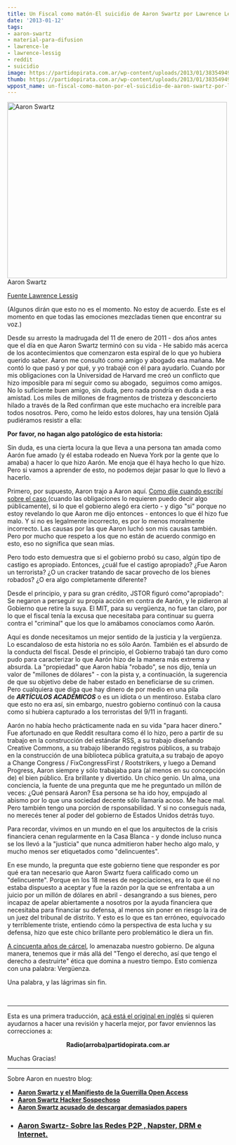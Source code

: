 ```yaml
---
title: Un Fiscal como matón-El suicidio de Aaron Swartz por Lawrence Lessig
date: '2013-01-12'
tags:
- aaron-swartz
- material-para-difusion
- lawrence-le
- lawrence-lessig
- reddit
- suicidio
image: https://partidopirata.com.ar/wp-content/uploads/2013/01/3835494997_edc2e1dc12.jpg
thumb: https://partidopirata.com.ar/wp-content/uploads/2013/01/3835494997_edc2e1dc12-150x150.jpg
wppost_name: un-fiscal-como-maton-por-el-suicidio-de-aaron-swartz-por-lawrence-lessig
---
```


<a href="https://partidopirata.com.ar/wp-content/uploads/2013/01/3835494997_edc2e1dc12.jpg"><img class="size-full wp-image-8200" alt="Aaron Swartz " src="https://partidopirata.com.ar/wp-content/uploads/2013/01/3835494997_edc2e1dc12.jpg" width="500" height="400" /></a> Aaron Swartz


<a href="http://lessig.tumblr.com/post/40347463044/prosecutor-as-bully" target="_blank">Fuente Lawrence Lessig</a>

(Algunos dirán que esto no es el momento. No estoy de acuerdo. Este es el momento en que todas las emociones mezcladas tienen que encontrar su voz.)

Desde su arresto la madrugada del 11 de enero de 2011 - dos años antes que el día en que Aaron Swartz terminó con su vida - He sabido más acerca de los acontecimientos que comenzaron esta espiral de lo que yo hubiera querido saber. Aaron me consultó como amigo y abogado esa mañana. Me contó lo que pasó y por qué, y yo trabajé con él para ayudarlo. Cuando por mis obligaciones con la Universidad de Harvard me creó un conflicto que hizo imposible para mí seguir como su abogado,  seguimos como amigos. No lo suficiente buen amigo, sin duda, pero nada pondría en duda a esa amistad.
Los miles de millones de fragmentos de tristeza y desconcierto hilado a través de la Red confirman que este muchacho era increíble para todos nosotros. Pero, como he leído estos dolores, hay una tensión Ojalá pudiéramos resistir a ella:

<strong>Por favor, no hagan algo patológico de esta historia:
</strong>

Sin duda, es una cierta locura la que lleva a una persona tan amada como Aarón fue amado (y él estaba rodeado en Nueva York por la gente que lo amaba) a hacer lo que hizo Aarón. Me enoja que él haya hecho lo que hizo. Pero si vamos a aprender de esto, no podemos dejar pasar lo que lo llevó a hacerlo.

Primero, por supuesto, Aaron trajo a Aaron aquí. <a href="http://mediafreedom.org/2011/07/larry-lessig-responds-says-swartzs-alleged-actions-crossed-ethical-line/">Como dije cuando escribí sobre el caso </a> (cuando las obligaciones lo requieren puedo decir algo públicamente), si lo que el gobierno alegó era cierto - y digo "si" porque no estoy revelando lo que Aaron me dijo entonces - entonces lo que él hizo fue malo. Y si no es legalmente incorrecto, es por lo menos moralmente incorrecto. Las causas por las que Aaron luchó son mis causas también. Pero por mucho que respeto a los que no están de acuerdo conmigo en esto, eso no significa que sean mías.

Pero todo esto demuestra que si el gobierno probó su caso, algún tipo de castigo es apropiado. Entonces, ¿cuál fue el castigo apropiado? ¿Fue Aaron un terrorista? ¿O un cracker tratando de sacar provecho de los bienes robados? ¿O era algo completamente diferente?

Desde el principio, y para su gran crédito, JSTOR figuró como"apropiado": Se negaron a perseguir su propia acción en contra de Aarón, y le pidieron al Gobierno que retire la suya. El MIT, para su vergüenza, no fue tan claro, por lo que el fiscal tenía la excusa que necesitaba para continuar su guerra contra el "criminal" que los que lo amábamos conocíamos como Aarón.

Aquí es donde necesitamos un mejor sentido de la justicia y la vergüenza. Lo escandaloso de esta historia no es sólo Aarón. También es el absurdo de la conducta del fiscal. Desde el principio, el Gobierno trabajó tan duro como pudo para caracterizar lo que Aarón hizo de la manera más extrema y absurda. La "propiedad" que Aaron había "robado", se nos dijo, tenía un valor de "millones de dólares" - con la pista y, a continuación, la sugerencia de que su objetivo debe de haber estado en beneficiarse de su crimen. Pero cualquiera que diga que hay dinero de por medio en una pila de <em><strong>ARTÍCULOS ACADÉMICOS</strong></em> o es un idiota o un mentiroso. Estaba claro que esto no era así, sin embargo, nuestro gobierno continuó con la causa como si hubiera capturado a los terroristas del 9/11 in fraganti.

Aarón no había hecho prácticamente nada en su vida "para hacer dinero." Fue afortunado en que Reddit resultara como él lo hizo, pero a partir de su trabajo en la construcción del estándar RSS, a su trabajo diseñando Creative Commons, a su trabajo liberando registros públicos, a su trabajo en la construcción de una biblioteca pública gratuita,a su trabajo de apoyo a Change Congress / FixCongressFirst / Rootstrikers, y luego a Demand Progress, Aaron siempre y sólo trabajaba para (al menos en su concepción de) el bien público. Era brillante y divertido. Un chico genio. Un alma, una conciencia, la fuente de una pregunta que me he preguntado un millón de veces: ¿Qué pensará Aaron? Esa persona se ha ido hoy, empujado al abismo por lo que una sociedad decente sólo llamaría acoso. Me hace mal. Pero también tengo una porción de rsponsabilidad. Y si no conseguís nada, no merecés tener al poder del gobierno de Estados Unidos detrás tuyo.

Para recordar, vivimos en un mundo en el que los arquitectos de la crisis financiera cenan regularmente en la Casa Blanca - y donde incluso nunca se los llevó a la "justicia" que nunca admitieron haber hecho algo malo, y mucho menos ser etiquetados como "delincuentes".

En ese mundo, la pregunta que este gobierno tiene que responder es por qué era tan necesario que Aaron Swartz fuera calificado como un "delincuente". Porque en los 18 meses de negociaciones, era lo que él no estaba dispuesto a aceptar y fue la razón por la que se enfrentaba a un juicio por un millón de dólares en abril - desangrando a sus bienes, pero incapaz de apelar abiertamente a nosotros por la ayuda financiera que necesitaba para financiar su defensa, al menos sin poner en riesgo la ira de un juez del tribunal de distrito. Y esto es lo que es tan erróneo, equivocado y terríblemente triste, entiendo cómo la perspectiva de esta lucha y su defensa, hizo que este chico brillante pero problemático le diera un fin.

<a href="http://www.techdirt.com/articles/20120917/17393320412/us-government-ups-felony-count-jstoraaron-swartz-case-four-to-thirteen.shtml">A cincuenta años de cárcel</a>, lo amenazaba nuestro gobierno. De alguna manera, tenemos que ir más allá del "Tengo el derecho, así que tengo el derecho a destruirte" ética que domina a nuestro tiempo. Esto comienza con una palabra: Vergüenza.

Una palabra, y las lágrimas sin fin.

&nbsp;

<hr />

Esta es una primera traducción, <a href="http://lessig.tumblr.com/post/40347463044/prosecutor-as-bully" target="_blank">acá está el original en inglés</a> si quieren ayudarnos a hacer una revisión y hacerla mejor, por favor envíennos las correcciones a:
<p style="text-align: center;"><strong>Radio(arroba)partidopirata.com.ar</strong></p>
Muchas Gracias!

<hr />

Sobre Aaron en nuestro blog:
<ul>
	<li><strong><a href="https://partidopirata.com.ar/1600/aaron-swartz-y-el-manifiesto-de-la-guerrilla-open-access">Aaron Swartz y el Manifiesto de la Guerrilla Open Access</a></strong></li>
	<li><strong><a href="https://partidopirata.com.ar/3999/aaron-swartz-hacker-sospechoso">Aaron Swartz Hacker Sospechoso</a></strong></li>
	<li><strong><a href="https://partidopirata.com.ar/1463/aaron-swartz-acusado-de-descargar-demasiados-papers" rel="bookmark">Aaron Swartz acusado de descargar demasiados papers</a></strong></li>
	<li>
<h3><strong><a href="https://partidopirata.com.ar/1498/aaron-swartz-sobre-las-redes-p2p-napster-e-internet" rel="bookmark">Aaron Swartz- Sobre las Redes P2P , Napster, DRM e Internet.</a></strong></h3>
</li>
</ul>
